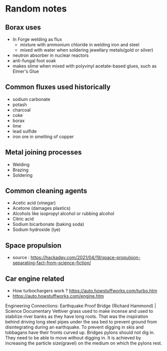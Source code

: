 # Random notes

## Borax uses

- In Forge welding as flux
  - mixture with ammonium chloride in welding iron and steel
  - mixed with water when soldering jewellary metals(gold or silver)
- neutron absorber in nuclear reactors
- anti-fungal foot soak
- makes slime when mixed with polyvinyl acetate-based glues, such as Elmer's Glue

## Common fluxes used historically

- sodium carbonate
- potash
- charcoal
- coke
- borax
- lime
- lead sulfide
- iron ore in smelting of copper

## Metal joining processes

- Welding
- Brazing
- Soldering

## Common cleaning agents

- Acetic acid (vinegar)
- Acetone (damages plastics)
- Alcohols like isopropyl alcohol or rubbing alcohol
- Citric acid
- Sodium bicarbonate (baking soda)
- Sodium hydroxide (lye)

## Space propulsion

- source : https://hackaday.com/2021/04/19/space-propulsion-separating-fact-from-science-fiction/ 

## Car engine related

- How turbochargers work ? https://auto.howstuffworks.com/turbo.htm
- https://auto.howstuffworks.com/engine.htm

Engineering Connections: Earthquake Proof Bridge (Richard Hammond) | Science Documentary
Vettiver grass used to make incense and used to stabilize river banks as they have long roots.
That was the inspiration behind driving long steel pipes under the sea bed to prevent ground from disintegrating during an earthquake.
To prevent digging in skis and tobbagans have their fronts curved up.
Bridges pylons should not dig in. They need to be able to move without digging in. It is achieved by increasing the particle size(gravel) on the medium on which the pylons rest.
